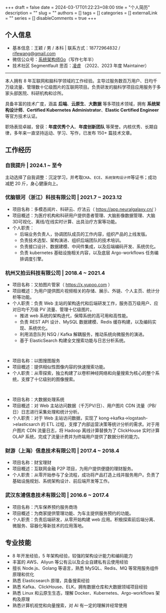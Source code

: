 +++
draft = false
date = 2024-03-17T01:22:23+08:00
title = "个人简历"
description = ""
slug = ""
authors = []
tags = []
categories = []
externalLink = ""
series = []
disableComments = true
+++


## 个人信息

* 基本信息：王颖 / 男 / 本科    |    联系方式：18772964832 / rifewang@gmail.com
* 微信公众号：[系统架构师Go](https://raw.githubusercontent.com/RifeWang/images/master/qrcode.jpg)（写作七年半）
* 技术社区 Segmentfault 思否：[凌虚](https://segmentfault.com/u/rife/articles) （2022、2023 年度 Maintainer）

----

本人拥有 8 年互联网和脑科学领域的工作经验。主导过服务数百万用户、日均千万级流量、管理数十亿级图片的互联网项目。负责研发的脑科学项目应用服务于多家头部医院、科研机构和诊所。

具备丰富的技术广度，涵盖 **后端**、**云原生**、**大数据** 等多项技术领域，拥有 **系统架构设计师**、**Certified Kubernetes Administrator**、**Elastic Certified Engineer** 等官方技术认证。

职场表现卓越，曾获：**年度优秀个人**、**年度创新团队** 等荣誉。内核优秀、长期自律，多年来一直坚持运动、学习、写作，已发布 150+ 篇技术文章。

## 工作经历

### 自我提升 | 2024.1 ~ 至今

主动选择了自我调整：沉淀学习，并考取`CKA`、`ECE`、`系统架构设计师`等证书；成功减肥 20 斤，身心健康向上。

### 优脑银河（浙江）科技有限公司 | 2021.7 ~ 2023.12

* 项目名称：多模态阅片、科研云、疗法云（ https://app.neuralgalaxy.cn/ ）
* 项目概述：为医疗机构和科研用户提供患者管理、大脑影像数据管理、大脑3D可视化、离线/在线实时计算、出具治疗方案等功能。
* 个人职责：
    - 后端业务负责人，协调团队成员的工作内容，组织产品的上线发版。
    - 负责技术选型、架构演进、组织后端团队的技术培训。
    - 负责接口设计、数据建模、中间件集成，以及后端编码开发、系统优化。
    - 负责 kubernetes 基础设施相关内容，以及底层 Argo-workflows 任务编排调度引擎。

### 杭州又拍云科技有限公司 | 2018.4 ~ 2021.4

* 项目名称：又拍图片管家（ https://x.yupoo.com ）
* 项目概述：为用户提供图片视频相关的存储、展示、外链、个人主页、统计分析等功能。
* 个人职责：负责 Web 主站的架构迭代和后端研发工作，服务百万级用户、应对日均千万级 PV 流量、管理十亿级图片。
    - 推进 web 系统的架构迭代，保障系统的高可用和高性能。
    - 负责 REST API 设计、MySQL 数据建模、Redis 缓存构建，以及编码实现、系统优化。
    - 利用消息队列 NSQ / Kafka 解耦服务，推动系统向微服务的演进。
    - 基于 ElasticSearch 构建全文搜索功能与日志分析系统。

</br>

* 项目名称：以图搜图服务
* 项目概述：提供相似性图像内容的快速搜索功能。
* 个人职责：从零探索，独立构建了以卷积神经网络和向量搜索为核心的整个系统，支撑了十亿级别的图像搜索。

</br>

* 项目名称：大数据处理系统
* 项目概述：对 Web 主站访问数据（千万PV/日）、用户图片 CDN 流量（PB/日）日志进行采集处理和统计分析。
* 个人职责：对于 Web 主站访问数据，实现了 kong->kafka->logstash->elasticsarch 的 ETL 过程，支撑了内部运营决策等统计分析的需求。对于用户图片 CDN 流量日志，将 Hadoop 离线计算替换为了 ClickHouse 实时计算 OLAP 系统，完成了流量计费并为终端用户提供了数据分析的能力。

### 财游（上海）信息技术有限公司 | 2017.4 ~ 2018.4

* 项目名称：财宝理财
* 项目概述：互联网金融 P2P 项目，为用户提供便捷的理财服务。
* 个人职责：从零开始参与了全流程，成功将产品打造上线并服务用户。负责了基础设施规划、系统架构设计、前后端开发等工作。

### 武汉东浦信息技术有限公司 | 2016.6 ~ 2017.4

* 项目名称：汽车保养预约服务商场
* 项目概述：为商家提供管理功能、为车主提供服务预约的功能。
* 个人职责：负责后端研发，从零开始构建 web 应用。积极探索前后端分离、微服务、容器化等新技术的应用落地。

## 专业技能

- 8 年开发经验，5 年架构经验，较强的架构设计能力和编码能力
- 丰富的 AWS、Aliyun 等公有云以及企业自建私有云使用经验
- 擅长 Node.js、Golang 等语言，熟悉 MySQL、Redis、MQ 等常用服务组件原理和优化
- 熟悉 Elasticsearch 原理，具备搜索经验
- 熟悉 Kafka、ClickHouse、ELK，拥有数据仓库和大数据领域项目经验
- 熟悉 Linux 和云原生生态，理解 Docker、Kubernetes、Argo-workflows 架构及原理
- 熟悉计算机视觉和向量搜索，对 AI 有一定的理解并经常使用
